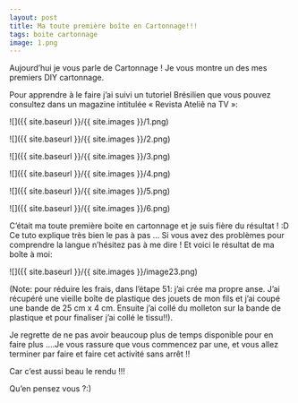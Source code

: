 ```yaml
---
layout: post
title: Ma toute première boîte en Cartonnage!!!
tags: boite cartonnage
image: 1.png
---
```

Aujourd’hui je vous parle de Cartonnage ! Je vous montre un des mes premiers DIY cartonnage.

Pour apprendre à le faire j’ai suivi un tutoriel Brésilien que vous pouvez consultez dans un magazine intitulée « Revista Ateliê na TV »:

![]({{ site.baseurl }}/{{ site.images }}/1.png)

![]({{ site.baseurl }}/{{ site.images }}/2.png)

![]({{ site.baseurl }}/{{ site.images }}/3.png)

![]({{ site.baseurl }}/{{ site.images }}/4.png)

![]({{ site.baseurl }}/{{ site.images }}/5.png)

![]({{ site.baseurl }}/{{ site.images }}/6.png)

C’était ma toute première boite en cartonnage et je suis fière du résultat ! :D Ce tuto explique très bien le pas à pas … Si vous avez des problèmes pour comprendre la langue n’hésitez pas à me dire ! Et voici le résultat de ma boîte à moi:

![]({{ site.baseurl }}/{{ site.images }}/image23.png)

(Note: pour réduire les frais, dans l’étape 51: j’ai crée ma propre anse. J’ai récupéré une vieille boîte de plastique des jouets de mon fils et j’ai coupé une bande de 25 cm x 4 cm. Ensuite j’ai collé du molleton sur la bande de plastique et pour finaliser j’ai collé le tissu!!).

Je regrette de ne pas avoir beaucoup plus de temps disponible pour en faire plus ….Je vous rassure que vous commencez par une, et vous allez terminer par faire et faire cet activité sans arrêt !!

Car c’est aussi beau le rendu !!!

Qu’en pensez vous ?:)